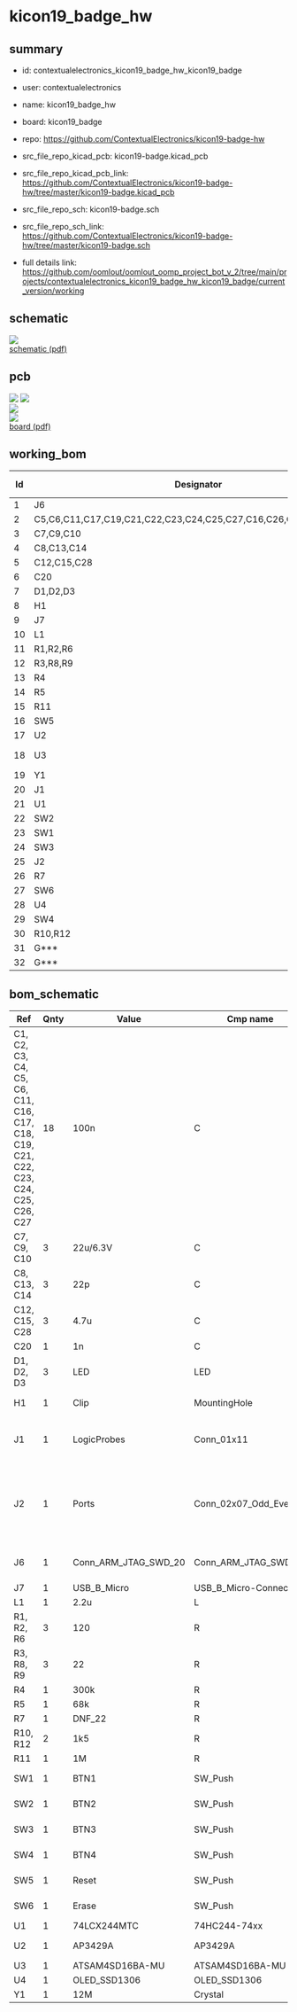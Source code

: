# kicon19_badge_hw
 
## summary 
* id: contextualelectronics_kicon19_badge_hw_kicon19_badge
* user: contextualelectronics
* name: kicon19_badge_hw
* board: kicon19_badge
* repo: https://github.com/ContextualElectronics/kicon19-badge-hw
* src_file_repo_kicad_pcb: kicon19-badge.kicad_pcb
* src_file_repo_kicad_pcb_link: https://github.com/ContextualElectronics/kicon19-badge-hw/tree/master/kicon19-badge.kicad_pcb


* src_file_repo_sch: kicon19-badge.sch
* src_file_repo_sch_link: https://github.com/ContextualElectronics/kicon19-badge-hw/tree/master/kicon19-badge.sch
* full details link: https://github.com/oomlout/oomlout_oomp_project_bot_v_2/tree/main/projects/contextualelectronics_kicon19_badge_hw_kicon19_badge/current_version/working  

## schematic  
![](working_schematic_600.png)  
[schematic (pdf)](working_schematic.pdf) 






















## pcb  
![](working_3d_600.png) 
![](working_3d_front_600.png)  
![](working_3d_back_600.png)  
![](working_600.png)  
[board (pdf)](working.pdf)  

## working_bom
| Id | Designator | Footprint | Quantity | Designation | Supplier and ref |  | None | 
| --- | --- | --- | --- | --- | --- | --- | --- | 
| 1 | J6 | IDC-Header_2x10_P2.54mm_Vertical | 1 | Conn_ARM_JTAG_SWD_20 |  |  | [''] | 
| 2 | C5,C6,C11,C17,C19,C21,C22,C23,C24,C25,C27,C16,C26,C4,C3,C2,C18,C1 | C_0603_1608Metric | 18 | 100n |  |  | [''] | 
| 3 | C7,C9,C10 | C_0805_2012Metric | 3 | 22u/6.3V |  |  | [''] | 
| 4 | C8,C13,C14 | C_0603_1608Metric | 3 | 22p |  |  | [''] | 
| 5 | C12,C15,C28 | C_0805_2012Metric | 3 | 4.7u |  |  | [''] | 
| 6 | C20 | C_0603_1608Metric | 1 | 1n |  |  | [''] | 
| 7 | D1,D2,D3 | LED_0805_2012Metric | 3 | LED |  |  | [''] | 
| 8 | H1 | ClipHole | 1 | Clip |  |  | [''] | 
| 9 | J7 | 10118193-0001LF | 1 | USB_B_Micro |  |  | [''] | 
| 10 | L1 | L_1007_2518Metric | 1 | 2.2u |  |  | [''] | 
| 11 | R1,R2,R6 | R_0603_1608Metric | 3 | 120 |  |  | [''] | 
| 12 | R3,R8,R9 | R_0603_1608Metric | 3 | 22 |  |  | [''] | 
| 13 | R4 | R_0603_1608Metric | 1 | 300k |  |  | [''] | 
| 14 | R5 | R_0603_1608Metric | 1 | 68k |  |  | [''] | 
| 15 | R11 | R_0603_1608Metric | 1 | 1M |  |  | [''] | 
| 16 | SW5 | SW_SPST_PTS645 | 1 | Reset |  |  | [''] | 
| 17 | U2 | TSOT-23-5 | 1 | AP3429A |  |  | [''] | 
| 18 | U3 | QFN-64-1EP_9x9mm_P0.5mm_EP7.25x7.25mm | 1 | ATSAM4SD16BA-MU |  |  | [''] | 
| 19 | Y1 | Crystal_SMD_HC49-SD | 1 | 12M |  |  | [''] | 
| 20 | J1 | PinHeader_1x11_P2.54mm_Horizontal | 1 | LogicProbes |  |  | [''] | 
| 21 | U1 | TSSOP-20_4.4x6.5mm_P0.65mm | 1 | 74LCX244MTC |  |  | [''] | 
| 22 | SW2 | SW_SPST_PTS645 | 1 | BTN2 |  |  | [''] | 
| 23 | SW1 | SW_SPST_PTS645 | 1 | BTN1 |  |  | [''] | 
| 24 | SW3 | SW_SPST_PTS645 | 1 | BTN3 |  |  | [''] | 
| 25 | J2 | PinHeader_2x07_P2.54mm_Vertical | 1 | Ports |  |  | [''] | 
| 26 | R7 | R_0603_1608Metric | 1 | DNF_22 |  |  | [''] | 
| 27 | SW6 | SW_SPST_PTS645 | 1 | Erase |  |  | [''] | 
| 28 | U4 | OLED_SSD1306 | 1 | OLED_SSD1306 |  |  | [''] | 
| 29 | SW4 | SW_SPST_PTS645 | 1 | BTN4 |  |  | [''] | 
| 30 | R10,R12 | R_0603_1608Metric | 2 | 1k5 |  |  | [''] | 
| 31 | G*** | Aisler_Logo_Large | 1 | LOGO |  |  | [''] | 
| 32 | G*** | DigiKey_Logo_Large | 1 | LOGO |  |  | [''] | 


## bom_schematic
| Ref | Qnty | Value | Cmp name | Footprint | Description | Vendor | DNP | 
| --- | --- | --- | --- | --- | --- | --- | --- | 
| C1, C2, C3, C4, C5, C6, C11, C16, C17, C18, C19, C21, C22, C23, C24, C25, C26, C27 | 18 | 100n | C | Capacitor_SMD:C_0603_1608Metric | Unpolarized capacitor |  |  | 
| C7, C9, C10 | 3 | 22u/6.3V | C | Capacitor_SMD:C_0805_2012Metric | Unpolarized capacitor |  |  | 
| C8, C13, C14 | 3 | 22p | C | Capacitor_SMD:C_0603_1608Metric | Unpolarized capacitor |  |  | 
| C12, C15, C28 | 3 | 4.7u | C | Capacitor_SMD:C_0805_2012Metric | Unpolarized capacitor |  |  | 
| C20 | 1 | 1n | C | Capacitor_SMD:C_0603_1608Metric | Unpolarized capacitor |  |  | 
| D1, D2, D3 | 3 | LED | LED | LED_SMD:LED_0805_2012Metric | Light emitting diode |  |  | 
| H1 | 1 | Clip | MountingHole | kicon_badge:ClipHole | Mounting Hole without connection |  |  | 
| J1 | 1 | LogicProbes | Conn_01x11 | Connector_PinHeader_2.54mm:PinHeader_1x11_P2.54mm_Horizontal | Generic connector, single row, 01x11, script generated (kicad-library-utils/schlib/autogen/connector/) |  |  | 
| J2 | 1 | Ports | Conn_02x07_Odd_Even | Connector_PinHeader_2.54mm:PinHeader_2x07_P2.54mm_Vertical | Generic connector, double row, 02x07, odd/even pin numbering scheme (row 1 odd numbers, row 2 even numbers), script generated (kicad-library-utils/schlib/autogen/connector/) |  |  | 
| J6 | 1 | Conn_ARM_JTAG_SWD_20 | Conn_ARM_JTAG_SWD_20 | Connector_IDC:IDC-Header_2x10_P2.54mm_Vertical | Standard IDC20 Pinheader Connector, ARM legacy JTAG and SWD interface |  |  | 
| J7 | 1 | USB_B_Micro | USB_B_Micro-Connector | kicon_badge:10118193-0001LF |  |  |  | 
| L1 | 1 | 2.2u | L | Inductor_SMD:L_1007_2518Metric | Inductor |  |  | 
| R1, R2, R6 | 3 | 120 | R | Resistor_SMD:R_0603_1608Metric | Resistor |  |  | 
| R3, R8, R9 | 3 | 22 | R | Resistor_SMD:R_0603_1608Metric | Resistor |  |  | 
| R4 | 1 | 300k | R | Resistor_SMD:R_0603_1608Metric | Resistor |  |  | 
| R5 | 1 | 68k | R | Resistor_SMD:R_0603_1608Metric | Resistor |  |  | 
| R7 | 1 | DNF_22 | R | Resistor_SMD:R_0603_1608Metric | Resistor |  |  | 
| R10, R12 | 2 | 1k5 | R | Resistor_SMD:R_0603_1608Metric | Resistor |  |  | 
| R11 | 1 | 1M | R | Resistor_SMD:R_0603_1608Metric | Resistor |  |  | 
| SW1 | 1 | BTN1 | SW_Push | Button_Switch_SMD:SW_SPST_PTS645 | Push button switch, generic, two pins |  |  | 
| SW2 | 1 | BTN2 | SW_Push | Button_Switch_SMD:SW_SPST_PTS645 | Push button switch, generic, two pins |  |  | 
| SW3 | 1 | BTN3 | SW_Push | Button_Switch_SMD:SW_SPST_PTS645 | Push button switch, generic, two pins |  |  | 
| SW4 | 1 | BTN4 | SW_Push | Button_Switch_SMD:SW_SPST_PTS645 | Push button switch, generic, two pins |  |  | 
| SW5 | 1 | Reset | SW_Push | Button_Switch_SMD:SW_SPST_PTS645 | Push button switch, generic, two pins |  |  | 
| SW6 | 1 | Erase | SW_Push | Button_Switch_SMD:SW_SPST_PTS645 | Push button switch, generic, two pins |  |  | 
| U1 | 1 | 74LCX244MTC | 74HC244-74xx | Package_SO:TSSOP-20_4.4x6.5mm_P0.65mm |  |  |  | 
| U2 | 1 | AP3429A | AP3429A | Package_TO_SOT_SMD:TSOT-23-5 | DC/DC converter; Uin: 2.7-5.5V; Uout: 0.6-5.5V; buck |  |  | 
| U3 | 1 | ATSAM4SD16BA-MU | ATSAM4SD16BA-MU | Package_DFN_QFN:QFN-64-1EP_9x9mm_P0.5mm_EP7.25x7.25mm |  |  |  | 
| U4 | 1 | OLED_SSD1306 | OLED_SSD1306 | kicon_badge:OLED_SSD1306 |  |  |  | 
| Y1 | 1 | 12M | Crystal | Crystal:Crystal_SMD_HC49-SD | Two pin crystal |  |  | 



